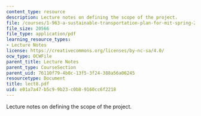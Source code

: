 ```yaml
---
content_type: resource
description: Lecture notes on defining the scope of the project.
file: /courses/1-963-a-sustainable-transportation-plan-for-mit-spring-2007/e01a7a47b5c99b23c0b89160cc6f2218_lect8.pdf
file_size: 20566
file_type: application/pdf
learning_resource_types:
- Lecture Notes
license: https://creativecommons.org/licenses/by-nc-sa/4.0/
ocw_type: OCWFile
parent_title: Lecture Notes
parent_type: CourseSection
parent_uid: 76110f79-4b8c-13f5-3f24-388a56a06245
resourcetype: Document
title: lect8.pdf
uid: e01a7a47-b5c9-9b23-c0b8-9160cc6f2218
---
```

Lecture notes on defining the scope of the project.